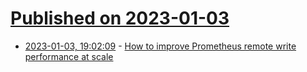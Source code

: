 # [Published on 2023-01-03](index.md)

* [2023-01-03, 19:02:09](https://lobste.rs/s/kurace/how_improve_prometheus_remote_write) - [How to improve Prometheus remote write performance at scale](https://last9.io/blog/how-to-scale-prometheus-remote-write/)
